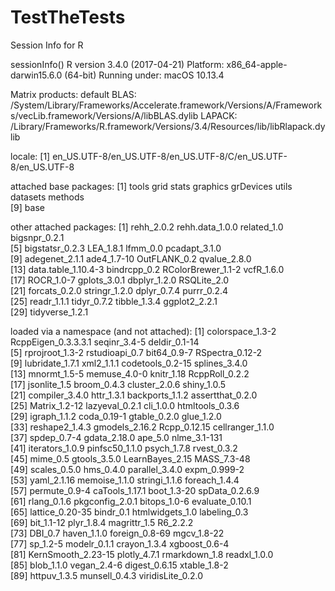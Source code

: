# TestTheTests

Session Info for R

sessionInfo()
R version 3.4.0 (2017-04-21)
Platform: x86_64-apple-darwin15.6.0 (64-bit)
Running under: macOS  10.13.4

Matrix products: default
BLAS: /System/Library/Frameworks/Accelerate.framework/Versions/A/Frameworks/vecLib.framework/Versions/A/libBLAS.dylib
LAPACK: /Library/Frameworks/R.framework/Versions/3.4/Resources/lib/libRlapack.dylib

locale:
[1] en_US.UTF-8/en_US.UTF-8/en_US.UTF-8/C/en_US.UTF-8/en_US.UTF-8

attached base packages:
[1] tools     grid      stats     graphics  grDevices utils     datasets  methods  
[9] base     

other attached packages:
 [1] rehh_2.0.2          rehh.data_1.0.0     related_1.0         bigsnpr_0.2.1      
 [5] bigstatsr_0.2.3     LEA_1.8.1           lfmm_0.0            pcadapt_3.1.0      
 [9] adegenet_2.1.1      ade4_1.7-10         OutFLANK_0.2        qvalue_2.8.0       
[13] data.table_1.10.4-3 bindrcpp_0.2        RColorBrewer_1.1-2  vcfR_1.6.0         
[17] ROCR_1.0-7          gplots_3.0.1        dbplyr_1.2.0        RSQLite_2.0        
[21] forcats_0.2.0       stringr_1.2.0       dplyr_0.7.4         purrr_0.2.4        
[25] readr_1.1.1         tidyr_0.7.2         tibble_1.3.4        ggplot2_2.2.1      
[29] tidyverse_1.2.1    

loaded via a namespace (and not attached):
 [1] colorspace_1.3-2    RcppEigen_0.3.3.3.1 seqinr_3.4-5        deldir_0.1-14      
 [5] rprojroot_1.3-2     rstudioapi_0.7      bit64_0.9-7         RSpectra_0.12-2    
 [9] lubridate_1.7.1     xml2_1.1.1          codetools_0.2-15    splines_3.4.0      
[13] mnormt_1.5-5        memuse_4.0-0        knitr_1.18          RcppRoll_0.2.2     
[17] jsonlite_1.5        broom_0.4.3         cluster_2.0.6       shiny_1.0.5        
[21] compiler_3.4.0      httr_1.3.1          backports_1.1.2     assertthat_0.2.0   
[25] Matrix_1.2-12       lazyeval_0.2.1      cli_1.0.0           htmltools_0.3.6    
[29] igraph_1.1.2        coda_0.19-1         gtable_0.2.0        glue_1.2.0         
[33] reshape2_1.4.3      gmodels_2.16.2      Rcpp_0.12.15        cellranger_1.1.0   
[37] spdep_0.7-4         gdata_2.18.0        ape_5.0             nlme_3.1-131       
[41] iterators_1.0.9     pinfsc50_1.1.0      psych_1.7.8         rvest_0.3.2        
[45] mime_0.5            gtools_3.5.0        LearnBayes_2.15     MASS_7.3-48        
[49] scales_0.5.0        hms_0.4.0           parallel_3.4.0      expm_0.999-2       
[53] yaml_2.1.16         memoise_1.1.0       stringi_1.1.6       foreach_1.4.4      
[57] permute_0.9-4       caTools_1.17.1      boot_1.3-20         spData_0.2.6.9     
[61] rlang_0.1.6         pkgconfig_2.0.1     bitops_1.0-6        evaluate_0.10.1    
[65] lattice_0.20-35     bindr_0.1           htmlwidgets_1.0     labeling_0.3       
[69] bit_1.1-12          plyr_1.8.4          magrittr_1.5        R6_2.2.2           
[73] DBI_0.7             haven_1.1.0         foreign_0.8-69      mgcv_1.8-22        
[77] sp_1.2-5            modelr_0.1.1        crayon_1.3.4        xgboost_0.6-4      
[81] KernSmooth_2.23-15  plotly_4.7.1        rmarkdown_1.8       readxl_1.0.0       
[85] blob_1.1.0          vegan_2.4-6         digest_0.6.15       xtable_1.8-2       
[89] httpuv_1.3.5        munsell_0.4.3       viridisLite_0.2.0  
